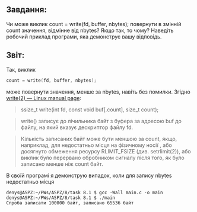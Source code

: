 ## Завдання:
 Чи може виклик count = write(fd, buffer, nbytes); повернути в змінній count значення, відмінне від nbytes? Якщо так, то чому? Наведіть робочий приклад програми, яка демонструє вашу відповідь.

## Звіт:
Так, виклик 
```c
count = write(fd, buffer, nbytes);
```
може повернути значення, менше за nbytes, навіть без помилки. Згідно 
[write(2) — Linux manual page](https://man7.org/linux/man-pages/man2/write.2.html):

> ssize_t write(int fd, const void buf[.count], size_t count);

>   write() записує до лічильника байт з буфера за адресою buf
 до файлу, на який вказує дескриптор файлу fd.

>   Кількість записаних байт може бути меншою за count, якщо, наприклад, для
 недостатньо місця на фізичному носії
, або досягнуто обмеження ресурсу RLIMIT_FSIZE (див.
 setrlimit(2)), або виклик було перервано обробником сигналу
 після того, як було записано менше ніж count байт.

В своїй програмі я демонструю випадок, коли для запису nbytes недостатньо місця
```
denys@ASPZ:~/PWs/ASPZ/8/task 8.1 $ gcc -Wall main.c -o main
denys@ASPZ:~/PWs/ASPZ/8/task 8.1 $ ./main
Спроба записати 100000 байт, записано 65536 байт
```
